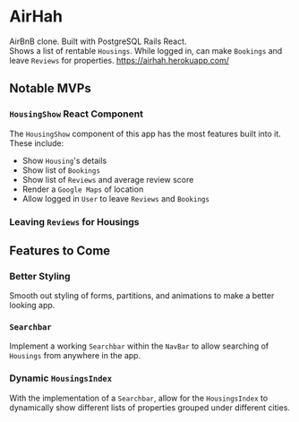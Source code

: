 # AirHah

AirBnB clone. Built with PostgreSQL Rails React.  
Shows a list of rentable `Housings`. While logged in, can make `Bookings` and leave `Reviews` for properties.
https://airhah.herokuapp.com/

## Notable MVPs  
### `HousingShow` React Component
The `HousingShow` component of this app has the most features built into it. These include:
* Show `Housing`'s details
* Show list of `Bookings`
* Show list of `Reviews` and average review score
* Render a `Google Maps` of location
* Allow logged in `User` to leave `Reviews` and `Bookings`

### Leaving `Reviews` for Housings

## Features to Come

### Better Styling  
Smooth out styling of forms, partitions, and animations to make a better looking app.  

### `Searchbar`  
Implement a working `Searchbar` within the `NavBar` to allow searching of `Housings` from anywhere in the app.  

### Dynamic `HousingsIndex`  
With the implementation of a `Searchbar`, allow for the `HousingsIndex` to dynamically show different lists of properties grouped under different cities.
